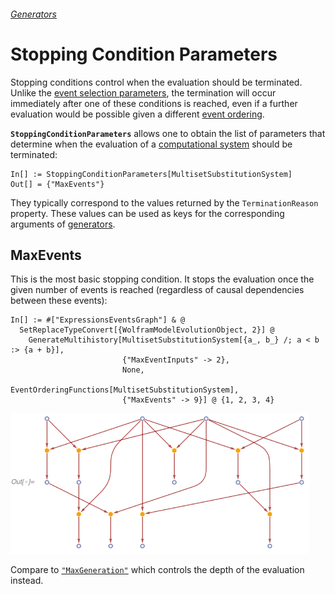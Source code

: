 ###### [Generators](README.md)

# Stopping Condition Parameters

Stopping conditions control when the evaluation should be terminated. Unlike the
[event selection parameters](EventSelectionParameters.md), the termination will occur immediately after one of these
conditions is reached, even if a further evaluation would be possible given a different
[event ordering](EventOrderingFunctions.md).

**`StoppingConditionParameters`** allows one to obtain the list of parameters that determine when the evaluation of a
[computational system](/Documentation/Systems/README.md) should be terminated:

```wl
In[] := StoppingConditionParameters[MultisetSubstitutionSystem]
Out[] = {"MaxEvents"}
```

They typically correspond to the values returned by the `TerminationReason` property. These values can be used as keys
for the corresponding arguments of [generators](README.md).

## MaxEvents

This is the most basic stopping condition. It stops the evaluation once the given number of events is reached
(regardless of causal dependencies between these events):

```wl
In[] := #["ExpressionsEventsGraph"] & @
  SetReplaceTypeConvert[{WolframModelEvolutionObject, 2}] @
    GenerateMultihistory[MultisetSubstitutionSystem[{a_, b_} /; a < b :> {a + b}],
                         {"MaxEventInputs" -> 2},
                         None,
                         EventOrderingFunctions[MultisetSubstitutionSystem],
                         {"MaxEvents" -> 9}] @ {1, 2, 3, 4}
```

<img src="/Documentation/Images/MaxEventsExample.png" width="478.2">

Compare to [`"MaxGeneration"`](EventSelectionParameters.md#maxgeneration) which controls the depth of the evaluation
instead.
